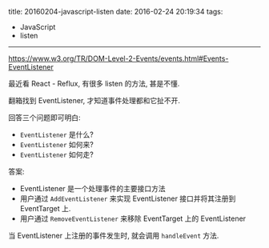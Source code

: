 title: 20160204-javascript-listen
date: 2016-02-24 20:19:34
tags:
- JavaScript 
- listen
---


https://www.w3.org/TR/DOM-Level-2-Events/events.html#Events-EventListener

最近看 React - Reflux, 有很多 listen 的方法, 甚是不懂.

翻箱找到 EventListener, 才知道事件处理都和它扯不开.

回答三个问题即可明白:

- `EventListener` 是什么?
- `EventListener` 如何来?
- `EventListener` 如何走?

答案:

- EventListener 是一个处理事件的主要接口方法
- 用户通过 `AddEventListener` 来实现 EventListener 接口并将其注册到 EventTarget 上. 
- 用户通过 `RemoveEventListener` 来移除 EventTarget 上的 EventListener

当 EventListener 上注册的事件发生时, 就会调用 `handleEvent` 方法.

